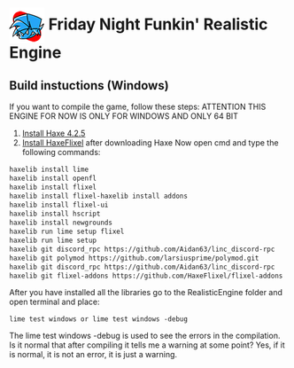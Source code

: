 # <img src="art/icon64.png" align="center"> Friday Night Funkin' Realistic Engine </img>
## Build instuctions (Windows)
If you want to compile the game, follow these steps:
ATTENTION THIS ENGINE FOR NOW IS ONLY FOR WINDOWS AND ONLY 64 BIT
1. [Install Haxe 4.2.5](https://haxe.org/download/version/4.1.5/)
2. [Install HaxeFlixel](https://haxeflixel.com/documentation/install-haxeflixel/) after downloading Haxe
Now open cmd and type the following commands:
```
haxelib install lime
haxelib install openfl
haxelib install flixel
haxelib install flixel-haxelib install addons
haxelib install flixel-ui
haxelib install hscript
haxelib install newgrounds
haxelib run lime setup flixel
haxelib run lime setup
haxelib git discord_rpc https://github.com/Aidan63/linc_discord-rpc
haxelib git polymod https://github.com/larsiusprime/polymod.git
haxelib git discord_rpc https://github.com/Aidan63/linc_discord-rpc
haxelib git flixel-addons https://github.com/HaxeFlixel/flixel-addons
```
After you have installed all the libraries go to the RealisticEngine folder and open terminal and place:
```
lime test windows or lime test windows -debug
```
The lime test windows -debug is used to see the errors in the compilation.
Is it normal that after compiling it tells me a warning at some point?
Yes, if it is normal, it is not an error, it is just a warning.
